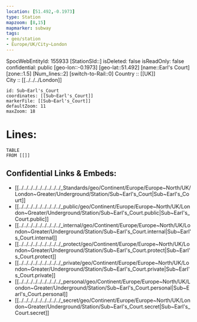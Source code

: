```yaml
---
location: [51.492,-0.1973] 
type: Station 
mapzoom: [8,15] 
mapmarker: subway 
tags:
- geo/station
- Europe/UK/City~London
---
```

SpocWebEntityId: 155933
[StationSId::] 
isDeleted: false
isReadOnly: false
confidential: public
[geo-lon::-0.1973] 
[geo-lat::51.492] 
[name::Earl's Court] 
[zone::1.5] 
[Num_lines::2] 
[switch-to-Rail::0] 
Country :: [[UK]]  
City :: [[../../../London]]  


```leaflet
id: Sub~Earl's_Court
coordinates: [[Sub~Earl's_Court]] 
markerFile: [[Sub~Earl's_Court]] 
defaultZoom: 11 
maxZoom: 18
```


# Lines: 
```dataview
TABLE 
FROM [[]] 
```

## Confidential Links & Embeds: 
- [[../../../../../../../../../_Standards/geo/Continent/Europe/Europe~North/UK/London~Greater/Underground/Station/Sub~Earl's_Court|Sub~Earl's_Court]] 
- [[../../../../../../../../../_public/geo/Continent/Europe/Europe~North/UK/London~Greater/Underground/Station/Sub~Earl's_Court.public|Sub~Earl's_Court.public]] 
- [[../../../../../../../../../_internal/geo/Continent/Europe/Europe~North/UK/London~Greater/Underground/Station/Sub~Earl's_Court.internal|Sub~Earl's_Court.internal]] 
- [[../../../../../../../../../_protect/geo/Continent/Europe/Europe~North/UK/London~Greater/Underground/Station/Sub~Earl's_Court.protect|Sub~Earl's_Court.protect]] 
- [[../../../../../../../../../_private/geo/Continent/Europe/Europe~North/UK/London~Greater/Underground/Station/Sub~Earl's_Court.private|Sub~Earl's_Court.private]] 
- [[../../../../../../../../../_personal/geo/Continent/Europe/Europe~North/UK/London~Greater/Underground/Station/Sub~Earl's_Court.personal|Sub~Earl's_Court.personal]] 
- [[../../../../../../../../../_secret/geo/Continent/Europe/Europe~North/UK/London~Greater/Underground/Station/Sub~Earl's_Court.secret|Sub~Earl's_Court.secret]] 
